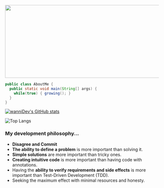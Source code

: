 <a href="https://github.com/devxb/gitanimals">
  <img
    src="https://render.gitanimals.org/lines/wanniDev?pet-id=626195369308013377"
    width="600"
    height="240"
  />
</a>
  

```java
public class AboutMe {
  public static void main(String[] args) {
    while(true) { growing(); }
  }
}
```

[![wanniDev's GitHub stats](https://github-readme-stats.vercel.app/api?username=wanniDev)](https://github.com/anuraghazra/github-readme-stats)

![Top Langs](https://github-readme-stats.vercel.app/api/top-langs/?username=wanniDev&theme=tokyonight)

### My development philosophy...
- **Disagree and Commit**
- **The ability to define a problem** is more important than solving it.
- **Simple solutions** are more important than tricky ones.
- **Creating intuitive code** is more important than having code with annotations.
- Having the **ability to verify requirements and side effects** is more important than Test-Driven Development (TDD).
- Seeking the maximum effect with minimal resources and honesty.
